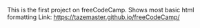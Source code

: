 This is the first project on freeCodeCamp. Shows most basic html formatting
Link: https://tazemaster.github.io/freeCodeCamp/
